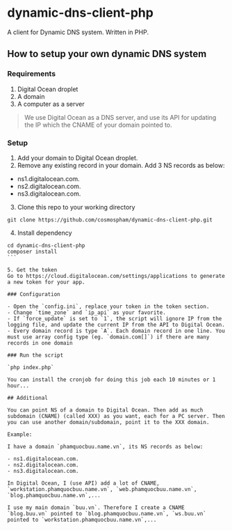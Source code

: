 # dynamic-dns-client-php
A client for Dynamic DNS system. Written in PHP.

## How to setup your own dynamic DNS system

### Requirements

1. Digital Ocean droplet
2. A domain
3. A computer as a server


> We use Digital Ocean as a DNS server, and use its API for updating the IP which the CNAME of your domain pointed to.


### Setup

1. Add your domain to Digital Ocean droplet.
2. Remove any existing record in your domain. Add 3 NS records as below:

 - ns1.digitalocean.com.
 - ns2.digitalocean.com.
 - ns3.digitalocean.com.

3. Clone this repo to your working directory

 `git clone https://github.com/cosmospham/dynamic-dns-client-php.git`

4. Install dependency

 ````
 cd dynamic-dns-client-php
 composer install
 ```

5. Get the token
 Go to https://cloud.digitalocean.com/settings/applications to generate a new token for your app.

### Configuration

- Open the `config.ini`, replace your token in the token section.
- Change `time_zone` and `ip_api` as your favorite.
- If `force_update` is set to `1`, the script will ignore IP from the logging file, and update the current IP from the API to Digital Ocean.
- Every domain record is type `A`. Each domain record in one line. You must use array config type (eg. `domain.com[]`) if there are many records in one domain

### Run the script

`php index.php`

You can install the cronjob for doing this job each 10 minutes or 1 hour...

## Additional

You can point NS of a domain to Digital Ocean. Then add as much subdomain (CNAME) (called XXX) as you want, each for a PC server. Then you can use another domain/subdomain, point it to the XXX domain.

Example:

I have a domain `phamquocbuu.name.vn`, its NS records as below:

 - ns1.digitalocean.com.
 - ns2.digitalocean.com.
 - ns3.digitalocean.com.
 
 In Digital Ocean, I (use API) add a lot of CNAME, `workstation.phamquocbuu.name.vn`, `web.phamquocbuu.name.vn`, `blog.phamquocbuu.name.vn`,...
 
 I use my main domain `buu.vn`. Therefore I create a CNAME `blog.buu.vn` pointed to `blog.phamquocbuu.name.vn`, `ws.buu.vn` pointed to `workstation.phamquocbuu.name.vn`,...
